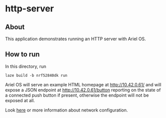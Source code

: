 # http-server

## About

This application demonstrates running an HTTP server with Ariel OS.

## How to run

In this directory, run

    laze build -b nrf52840dk run

Ariel OS will serve an example HTML homepage at <http://10.42.0.61/> and will
expose a JSON endpoint at <http://10.42.0.61/button> reporting on the state of
a connected push button if present, otherwise the endpoint will not be exposed
at all.

Look [here](../README.md#networking) or more information about network configuration.
